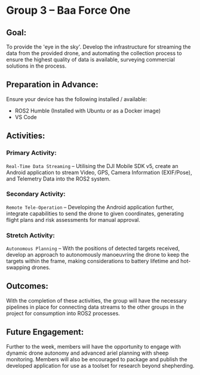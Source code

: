 # Group 3 – Baa Force One 

## Goal:
To provide the 'eye in the sky'. Develop the infrastructure for streaming the data from the provided drone, and automating the collection process to ensure the highest quality of data is available, surveying commercial solutions in the process. 

## Preparation in Advance:
Ensure your device has the following installed / available: 
- ROS2 Humble (Installed with Ubuntu or as a Docker image) 
- VS Code 

## Activities:
### Primary Activity:
`Real-Time Data Streaming` – Utilising the DJI Mobile SDK v5, create an Android application to stream Video, GPS, Camera Information (EXIF/Pose), and Telemetry Data into the ROS2 system. 

### Secondary Activity: 
`Remote Tele-Operation` – Developing the Android application further, integrate capabilities to send the drone to given coordinates, generating flight plans and risk assessments for manual approval. 

### Stretch Activity:
`Autonomous Planning` – With the positions of detected targets received, develop an approach to autonomously manoeuvring the drone to keep the targets within the frame, making considerations to battery lifetime and hot-swapping drones. 

## Outcomes:
With the completion of these activities, the group will have the necessary pipelines in place for connecting data streams to the other groups in the project for consumption into ROS2 processes. 

## Future Engagement:
Further to the week, members will have the opportunity to engage with dynamic drone autonomy and advanced ariel planning with sheep monitoring. Members will also be encouraged to package and publish the developed application for use as a toolset for research beyond shepherding. 
